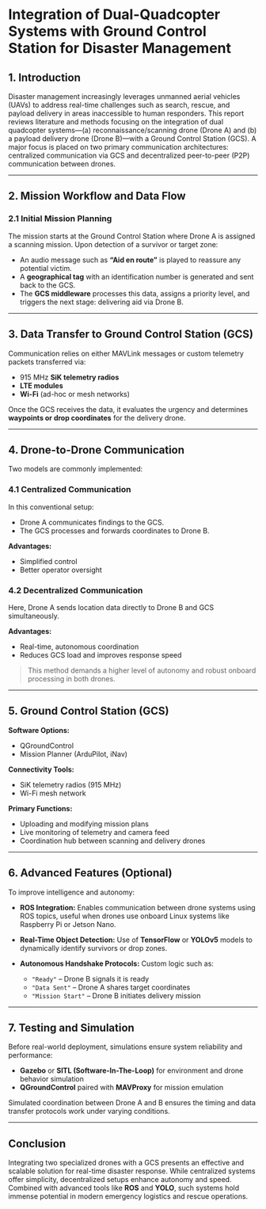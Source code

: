 # Integration of Dual-Quadcopter Systems with Ground Control Station for Disaster Management

## 1. Introduction

Disaster management increasingly leverages unmanned aerial vehicles (UAVs) to address real-time challenges such as search, rescue, and payload delivery in areas inaccessible to human responders. This report reviews literature and methods focusing on the integration of dual quadcopter systems—(a) reconnaissance/scanning drone (Drone A) and (b) a payload delivery drone (Drone B)—with a Ground Control Station (GCS). A major focus is placed on two primary communication architectures: centralized communication via GCS and decentralized peer-to-peer (P2P) communication between drones.

---

## 2. Mission Workflow and Data Flow

### 2.1 Initial Mission Planning

The mission starts at the Ground Control Station where Drone A is assigned a scanning mission. Upon detection of a survivor or target zone:

- An audio message such as **“Aid en route”** is played to reassure any potential victim.
- A **geographical tag** with an identification number is generated and sent back to the GCS.
- The **GCS middleware** processes this data, assigns a priority level, and triggers the next stage: delivering aid via Drone B.

---

## 3. Data Transfer to Ground Control Station (GCS)

Communication relies on either MAVLink messages or custom telemetry packets transferred via:

- 915 MHz **SiK telemetry radios**
- **LTE modules**
- **Wi-Fi** (ad-hoc or mesh networks)

Once the GCS receives the data, it evaluates the urgency and determines **waypoints or drop coordinates** for the delivery drone.

---

## 4. Drone-to-Drone Communication

Two models are commonly implemented:

### 4.1 Centralized Communication

In this conventional setup:

- Drone A communicates findings to the GCS.
- The GCS processes and forwards coordinates to Drone B.

**Advantages:**

- Simplified control  
- Better operator oversight

### 4.2 Decentralized Communication

Here, Drone A sends location data directly to Drone B and GCS simultaneously.

**Advantages:**

- Real-time, autonomous coordination  
- Reduces GCS load and improves response speed

> This method demands a higher level of autonomy and robust onboard processing in both drones.

---

## 5. Ground Control Station (GCS)

**Software Options:**

- QGroundControl  
- Mission Planner (ArduPilot, iNav)

**Connectivity Tools:**

- SiK telemetry radios (915 MHz)  
- Wi-Fi mesh network

**Primary Functions:**

- Uploading and modifying mission plans  
- Live monitoring of telemetry and camera feed  
- Coordination hub between scanning and delivery drones

---

## 6. Advanced Features (Optional)

To improve intelligence and autonomy:

- **ROS Integration:** Enables communication between drone systems using ROS topics, useful when drones use onboard Linux systems like Raspberry Pi or Jetson Nano.

- **Real-Time Object Detection:** Use of **TensorFlow** or **YOLOv5** models to dynamically identify survivors or drop zones.

- **Autonomous Handshake Protocols:** Custom logic such as:
  - `"Ready"` – Drone B signals it is ready
  - `"Data Sent"` – Drone A shares target coordinates
  - `"Mission Start"` – Drone B initiates delivery mission

---

## 7. Testing and Simulation

Before real-world deployment, simulations ensure system reliability and performance:

- **Gazebo** or **SITL (Software-In-The-Loop)** for environment and drone behavior simulation
- **QGroundControl** paired with **MAVProxy** for mission emulation

Simulated coordination between Drone A and B ensures the timing and data transfer protocols work under varying conditions.

---

## Conclusion

Integrating two specialized drones with a GCS presents an effective and scalable solution for real-time disaster response. While centralized systems offer simplicity, decentralized setups enhance autonomy and speed. Combined with advanced tools like **ROS** and **YOLO**, such systems hold immense potential in modern emergency logistics and rescue operations.

